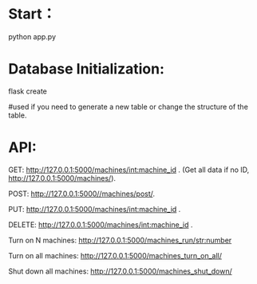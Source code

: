 # Start：
python app.py

# Database Initialization:
flask create  

#used if you need to generate a new table or change the structure of the table.

# API:
GET: http://127.0.0.1:5000/machines/<int:machine_id> .
(Get all data if no ID, http://127.0.0.1:5000/machines/).

POST: http://127.0.0.1:5000//machines/post/.

PUT: http://127.0.0.1:5000/machines/<int:machine_id> .

DELETE: http://127.0.0.1:5000/machines/<int:machine_id> .

Turn on N machines: http://127.0.0.1:5000/machines_run/<str:number>

Turn on all machines: http://127.0.0.1:5000/machines_turn_on_all/

Shut down all machines: http://127.0.0.1:5000/machines_shut_down/

